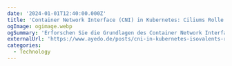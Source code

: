 ```yaml
---
date: '2024-01-01T12:40:00.000Z'
title: 'Container Network Interface (CNI) in Kubernetes: Ciliums Rolle und die Übernahme von Isovalent durch Cisco'
ogImage: ogimage.webp
ogSummary: 'Erforschen Sie die Grundlagen des Container Network Interface (CNI) und konzentrieren Sie sich dabei auf die zentrale Rolle von Cilium als führendes CNI in modernen Kubernetes-Implementierungen sowie auf die bedeutende Übernahme von Isovalent durch Cisco'
externalUrl: 'https://www.ayedo.de/posts/cni-in-kubernetes-isovalents-rolle-und-die-uebernahme-von-cisco/'
categories:
  - Technology
---
```

